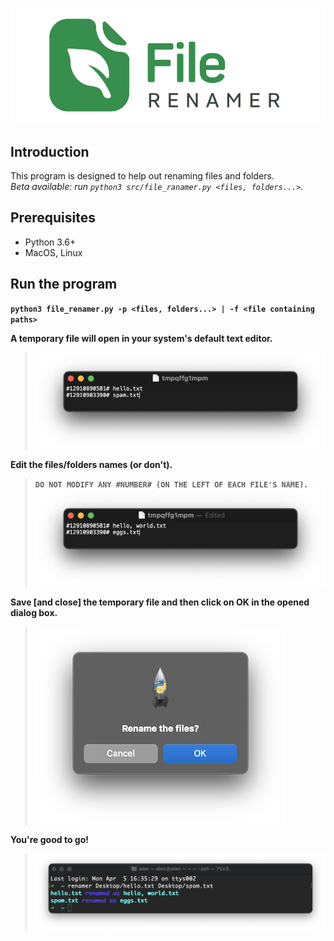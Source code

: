 ![Logo](/misc/logo.png)

## Introduction
This program is designed to help out renaming files and folders.  
_Beta available: run `python3 src/file_ranamer.py <files, folders...>`._

## Prerequisites
- Python 3.6+
- MacOS, Linux

## Run the program
__`python3 file_renamer.py -p <files, folders...> | -f <file containing paths>`__

__A temporary file will open in your system's default text editor.__
> ![TempFileOriginalNames](/misc/temp_original_names.png)

__Edit the files/folders names (or don't).__
> __`DO NOT MODIFY ANY #NUMBER# (ON THE LEFT OF EACH FILE'S NAME).`__
> ![TempFileEditedNames](/misc/temp_edited_names.png)

__Save [and close] the temporary file and then click on OK in the opened dialog box.__
> ![DialogBox](/misc/dialog_box.png)

__You're good to go!__
> ![CLI_Output](/misc/cli_output.png)

